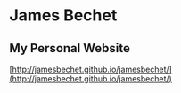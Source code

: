 # James Bechet
## My Personal Website

[http://jamesbechet.github.io/jamesbechet/](http://jamesbechet.github.io/jamesbechet/)
